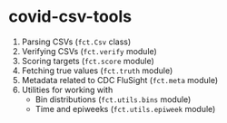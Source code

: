 # covid-csv-tools
1. Parsing CSVs (`fct.Csv` class)
2. Verifying CSVs (`fct.verify` module)
3. Scoring targets (`fct.score` module)
4. Fetching true values (`fct.truth` module)
5. Metadata related to CDC FluSight (`fct.meta` module)
6. Utilities for working with
   - Bin distributions (`fct.utils.bins` module)
   - Time and epiweeks (`fct.utils.epiweek` module)
